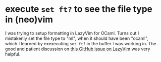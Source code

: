 # execute `set ft?` to see the file type in (neo)vim
I was trying to setup formatting in LazyVim for OCaml. Turns out I mistakenly set the file type to "ml", when it should have been "ocaml", which I learned by exexecuting `set ft?` in the buffer I was working in. The good and patient discussion on [this GitHub issue on LazyVim](https://github.com/LazyVim/LazyVim/discussions/3144) was very helpful.
